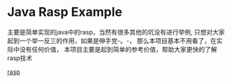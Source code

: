 # Java Rasp Example

主要是简单实现的java中的rasp，当然有很多其他的坑没有进行举例,
只想对大家起到一个举一反三的作用，如果是伸手党-。-，
那么本项目基本不用看了，在实际中没有任何价值，
本项目主要是起到简单的参考价值，帮助大家更快的了解rasp技术

[rasp](./rasp.png)